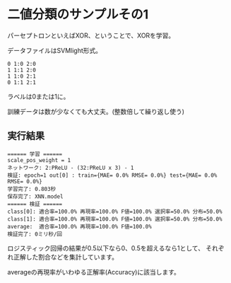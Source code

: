 二値分類のサンプルその1
=======================

パーセプトロンといえばXOR、ということで、XORを学習。

データファイルはSVMlight形式。

	0 1:0 2:0
	1 1:1 2:0
	1 1:0 2:1
	0 1:1 2:1

ラベルは0または1に。

訓練データは数が少なくても大丈夫。(整数倍して繰り返し使う)


実行結果
--------

	====== 学習 ======
	scale_pos_weight = 1
	ネットワーク: 2:PReLU - (32:PReLU x 3) - 1
	検証: epoch=1 out[0] : train={MAE= 0.0% RMSE= 0.0%} test={MAE= 0.0% RMSE= 0.0%}
	学習完了: 0.803秒
	保存完了: XNN.model
	====== 検証 ======
	class[0]: 適合率=100.0% 再現率=100.0% F値=100.0% 選択率=50.0% 分布=50.0%
	class[1]: 適合率=100.0% 再現率=100.0% F値=100.0% 選択率=50.0% 分布=50.0%
	average:  適合率=100.0% 再現率=100.0% F値=100.0%
	検証完了: 0ミリ秒/回

ロジスティック回帰の結果が0.5以下なら0、0.5を超えるなら1として、
それぞれ正解した割合などを集計しています。

averageの再現率がいわゆる正解率(Accuracy)に該当します。

